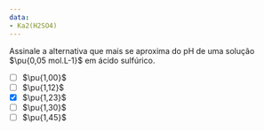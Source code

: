 ```yaml
---
data:
- Ka2(H2SO4)
---
```


Assinale a alternativa que mais se aproxima do $\mathrm{pH}$ de uma solução $\pu{0,05 mol.L-1}$ em ácido sulfúrico.

- [ ] $\pu{1,00}$
- [ ] $\pu{1,12}$
- [x] $\pu{1,23}$
- [ ] $\pu{1,30}$
- [ ] $\pu{1,45}$
